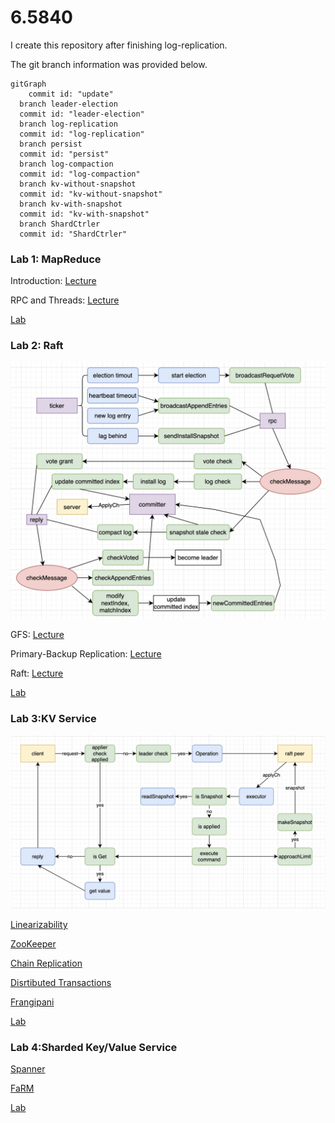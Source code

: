 # 6.5840

I create this repository after finishing log-replication. 

The git branch information was provided below.

```mermaid
gitGraph
	commit id: "update"
  branch leader-election
  commit id: "leader-election"
  branch log-replication
  commit id: "log-replication"
  branch persist
  commit id: "persist"
  branch log-compaction
  commit id: "log-compaction"
  branch kv-without-snapshot
  commit id: "kv-without-snapshot"
  branch kv-with-snapshot
  commit id: "kv-with-snapshot"
  branch ShardCtrler
  commit id: "ShardCtrler"
```



### Lab 1: MapReduce

Introduction: [Lecture](md/Lecture-1.md)

RPC and Threads: [Lecture](md/Lecture-2.md)

[Lab](md/Lab-1.md)

### Lab 2: Raft

![raft-diagram](./md/image/raft-diagram.png)

GFS: [Lecture](md/Lecture-3.md)

Primary-Backup Replication: [Lecture](md/Lecture-4.md)

Raft: [Lecture](md/Lecture-5.md) 

[Lab](md/Lab-2.md) 

### Lab 3:KV Service

![kvserver](./md/image/kvserver.png)

[Linearizability](md/Lecture-9.md)

[ZooKeeper](md/Lecture-10.md)

[Chain Replication](md/Lecture-11.md)

[Disrtibuted Transactions](md/Lecture-12.md)

[Frangipani](md/Lecture-13.md)

[Lab](md/Lab-3.md)

### Lab 4:Sharded Key/Value Service

[Spanner](md/Lecture-14.md)

[FaRM](md/Lecture-15.md)

[Lab](md/Lab-4.md)
